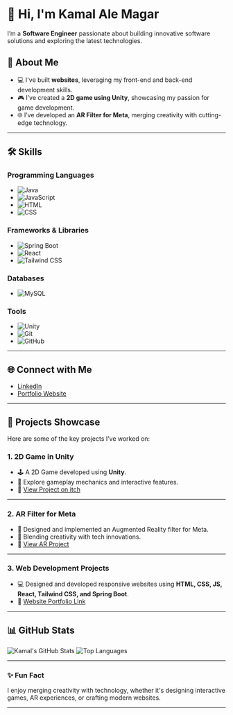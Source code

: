 # 👋 Hi, I'm Kamal Ale Magar

I’m a **Software Engineer** passionate about building innovative software solutions and exploring the latest technologies.

## 🌟 About Me
- 💻 I've built **websites**, leveraging my front-end and back-end development skills.
- 🎮 I’ve created a **2D game using Unity**, showcasing my passion for game development.
- 🌐 I’ve developed an **AR Filter for Meta**, merging creativity with cutting-edge technology.


---

## 🛠️ Skills

### Programming Languages
- ![Java](https://img.shields.io/badge/-Java-007396?logo=java&logoColor=white&style=flat)
- ![JavaScript](https://img.shields.io/badge/-JavaScript-F7DF1E?logo=javascript&logoColor=black&style=flat)
- ![HTML](https://img.shields.io/badge/-HTML5-E34F26?logo=html5&logoColor=white&style=flat)
- ![CSS](https://img.shields.io/badge/-CSS3-1572B6?logo=css3&logoColor=white&style=flat)

### Frameworks & Libraries
- ![Spring Boot](https://img.shields.io/badge/-Spring%20Boot-6DB33F?logo=spring-boot&logoColor=white&style=flat)
- ![React](https://img.shields.io/badge/-React-61DAFB?logo=react&logoColor=black&style=flat)
- ![Tailwind CSS](https://img.shields.io/badge/-Tailwind%20CSS-38B2AC?logo=tailwind-css&logoColor=white&style=flat)

### Databases
- ![MySQL](https://img.shields.io/badge/-MySQL-4479A1?logo=mysql&logoColor=white&style=flat)

### Tools
- ![Unity](https://img.shields.io/badge/-Unity-000000?logo=unity&logoColor=white&style=flat)
- ![Git](https://img.shields.io/badge/-Git-F05032?logo=git&logoColor=white&style=flat)
- ![GitHub](https://img.shields.io/badge/-GitHub-181717?logo=github&logoColor=white&style=flat)

---

## 🌐 Connect with Me
- [LinkedIn](https://www.linkedin.com/in/kamal-ale-magar-615b2622a/)
- [Portfolio Website](https://kamalale12.github.io/portfolio/)

---

## 🎨 Projects Showcase

Here are some of the key projects I’ve worked on:

### 1. **2D Game in Unity**
   - 🕹️ A 2D Game developed using **Unity**.
   - 🚀 Explore gameplay mechanics and interactive features.
   - 🔗 [View Project on itch](https://kamal-ale-magar.itch.io/)



---

### 2. **AR Filter for Meta**
   - 🌟 Designed and implemented an Augmented Reality filter for Meta.
   - 📸 Blending creativity with tech innovations.
   - 🔗 [View AR Project](https://linkmix.co/24126541)



---

### 3. **Web Development Projects**
   - 💻 Designed and developed responsive websites using **HTML, CSS, JS, React, Tailwind CSS, and Spring Boot**.
   - 🔗 [Website Portfolio Link](https://alekamal.com.np/)


---

## 📊 GitHub Stats
![Kamal's GitHub Stats](https://github-readme-stats.vercel.app/api?username=KamalAle12&show_icons=true&theme=radical)
![Top Languages](https://github-readme-stats.vercel.app/api/top-langs/?username=KamalAle12&layout=compact&theme=radical)

---

### ✨ Fun Fact
I enjoy merging creativity with technology, whether it's designing interactive games, AR experiences, or crafting modern websites.

---

